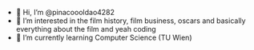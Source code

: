 - 👋 Hi, I’m @pinacoooldao4282
- 👀 I’m interested in the film history, film business, oscars and basically everything about the film and yeah coding
- 🌱 I’m currently learning Computer Science (TU Wien)


<!---
pinacoooldao4282/pinacoooldao4282 is a ✨ special ✨ repository because its `README.md` (this file) appears on your GitHub profile.
You can click the Preview link to take a look at your changes.
--->
